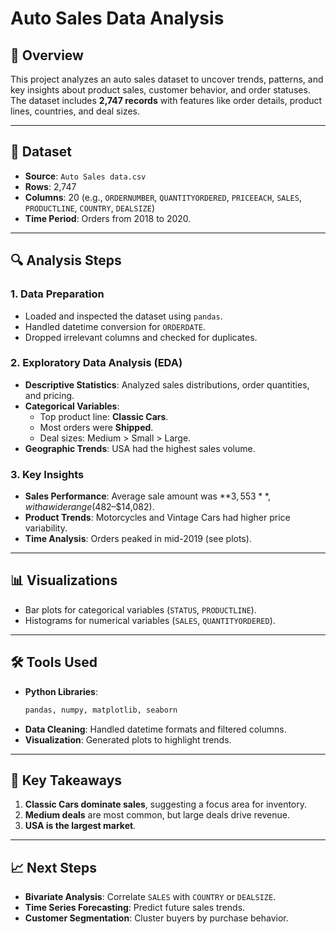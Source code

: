 # Auto Sales Data Analysis

## 📌 Overview
This project analyzes an auto sales dataset to uncover trends, patterns, and key insights about product sales, customer behavior, and order statuses. The dataset includes **2,747 records** with features like order details, product lines, countries, and deal sizes.

---

## 📂 Dataset
- **Source**: `Auto Sales data.csv`  
- **Rows**: 2,747  
- **Columns**: 20 (e.g., `ORDERNUMBER`, `QUANTITYORDERED`, `PRICEEACH`, `SALES`, `PRODUCTLINE`, `COUNTRY`, `DEALSIZE`)  
- **Time Period**: Orders from 2018 to 2020.

---

## 🔍 Analysis Steps
### 1. Data Preparation
- Loaded and inspected the dataset using `pandas`.
- Handled datetime conversion for `ORDERDATE`.
- Dropped irrelevant columns and checked for duplicates.

### 2. Exploratory Data Analysis (EDA)
- **Descriptive Statistics**: Analyzed sales distributions, order quantities, and pricing.
- **Categorical Variables**:  
  - Top product line: **Classic Cars**.  
  - Most orders were **Shipped**.  
  - Deal sizes: Medium > Small > Large.  
- **Geographic Trends**: USA had the highest sales volume.

### 3. Key Insights
- **Sales Performance**: Average sale amount was **$3,553**, with a wide range ($482–$14,082).  
- **Product Trends**: Motorcycles and Vintage Cars had higher price variability.  
- **Time Analysis**: Orders peaked in mid-2019 (see plots).

---

## 📊 Visualizations
- Bar plots for categorical variables (`STATUS`, `PRODUCTLINE`).  
- Histograms for numerical variables (`SALES`, `QUANTITYORDERED`).

---

## 🛠 Tools Used
- **Python Libraries**:  
  ```python
  pandas, numpy, matplotlib, seaborn
  ```
- **Data Cleaning**: Handled datetime formats and filtered columns.  
- **Visualization**: Generated plots to highlight trends.

---

## 🔑 Key Takeaways
1. **Classic Cars dominate sales**, suggesting a focus area for inventory.  
2. **Medium deals** are most common, but large deals drive revenue.  
3. **USA is the largest market**.  

---

## 📈 Next Steps
- **Bivariate Analysis**: Correlate `SALES` with `COUNTRY` or `DEALSIZE`.  
- **Time Series Forecasting**: Predict future sales trends.  
- **Customer Segmentation**: Cluster buyers by purchase behavior.
